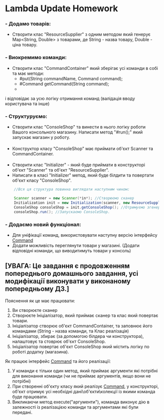 
# Lambda Update Homework

### - Додамо товарів:
- Створити клас "ResourceSupplier" з одним методом який генерує Map<String, Double> з товарами, де String - назва товару, Double - ціна товару.

### - Виокремимо команди:
- Створити клас "CommandContainer" який зберігає усі команди в собі та має методи:
    - #put(String commandName, Command command);
    - #Command getCommand(String command);
    -
і відповідає за усю логіку отримання команд (валідація вводу користувача та інше)


### - Структуруємо:
- Створити клас "ConsoleShop" та винести в нього логіку роботи Вашого консольного магазину. Написати метод "#run();" який запускає магазин у роботу.
####
- Конструктор класу "ConsoleShop" має приймати об'єкт Scanner та CommandContainer.
####
- Створити клас "Initializer" - який буде приймати в конструкторі об'єкт "Scanner" та об'єкт "ResourceSupplier".
- Написати в класі "Initializer" метод, який буде білдити та повертати об'єкт класу "ConsoleShop".
```java
    //Вся ця структура повинна виглядати наступним чином:

    Scanner scanner = new Scanner(*in*); //Створюємо сканер
    Initialization init = new Initialization(scanner, new ResourceSupplier()); //Створюємо ініціалізатор.
    ConsoleShop consoleShop = init.getConsoleShop(); //Отримуємо згенерований ConsoleShop із ініціалізатора. 
    consoleShop.run(); //Запускаємо ConsoleShop.
```

### - Додаємо новий функціонал:
- Для уніфікації команд, використовувати наступну версію інтерфейсу [Command](src/main/java/org/stepit/consoleshop/command/Command.java)
- Додати можливість переглянути товари у магазині. (Додати відповідні команди, що виводитимуть товари у консоль)

## [УВАГА: Це завдання є продовженням попереднього домашнього завдання, усі модифікації виконувати у виконаному попередньому ДЗ.]


Пояснення як це має працювати:

1. Ви створюєте сканер
2. Створюєте Ініціалізатор, який приймає сканер та клас який повертає товари.
3. Ініціалізатор створює об'єкт CommandContainer, та заповнює його командами (String - назва команди, та Клас реалізація)
4. Ініціалізатор, збирає (за допомогою білдера чи конструктора), налаштовує та стоврює об'єкт ConsoleShop.
5. Ініціалізатор повертає об'єкт ConsoleShop який містить логіку по роботі додатку (магазина).

Як працює інтерфейс [Command](src/main/java/org/stepit/consoleshop/command/Command.java) та його реалізації:

1. У команди є тільки один метод, який приймає аргументи які потрібні для виконання команди (чи не приймає аргументів, якщо вони не потрібні)
2. При створенні об'єкту класу який реалізує [Command](src/main/java/org/stepit/consoleshop/command/Command.java), у конструкторі, об'єкт отримує усі необхідні дані\об'єкти\колекції із якими команда буде працювати.
3. Викликаючи метод execute("аргументи"), команда виконує дію в залежності із реалізацією команди та аргументами які були передані.